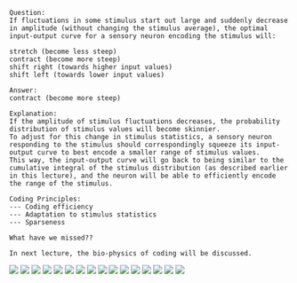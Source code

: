 ```
Question:
If fluctuations in some stimulus start out large and suddenly decrease in amplitude (without changing the stimulus average), the optimal input-output curve for a sensory neuron encoding the stimulus will:

stretch (become less steep)
contract (become more steep)
shift right (towards higher input values)
shift left (towards lower input values)

Answer:
contract (become more steep)

Explanation:
If the amplitude of stimulus fluctuations decreases, the probability distribution of stimulus values will become skinnier. 
To adjust for this change in stimulus statistics, a sensory neuron responding to the stimulus should correspondingly squeeze its input-output curve to best encode a smaller range of stimulus values. 
This way, the input-output curve will go back to being similar to the cumulative integral of the stimulus distribution (as described earlier in this lecture), and the neuron will be able to efficiently encode the range of the stimulus.

```


```
Coding Principles:
--- Coding efficiency
--- Adaptation to stimulus statistics
--- Sparseness
```

```
What have we missed??
```

```
In next lecture, the bio-physics of coding will be discussed.
```

![](http://geekresearchlab.net/coursera/neuro/o-1.jpg)
![](http://geekresearchlab.net/coursera/neuro/o-2.jpg)
![](http://geekresearchlab.net/coursera/neuro/o-3.jpg)
![](http://geekresearchlab.net/coursera/neuro/o-4.jpg)
![](http://geekresearchlab.net/coursera/neuro/o-5.jpg)
![](http://geekresearchlab.net/coursera/neuro/o-6.jpg)
![](http://geekresearchlab.net/coursera/neuro/o-7.jpg)
![](http://geekresearchlab.net/coursera/neuro/o-8.jpg)
![](http://geekresearchlab.net/coursera/neuro/o-9.jpg)
![](http://geekresearchlab.net/coursera/neuro/o-10.jpg)
![](http://geekresearchlab.net/coursera/neuro/o-11.jpg)
![](http://geekresearchlab.net/coursera/neuro/o-12.jpg)
![](http://geekresearchlab.net/coursera/neuro/o-13.jpg)
![](http://geekresearchlab.net/coursera/neuro/o-14.jpg)
![](http://geekresearchlab.net/coursera/neuro/o-15.jpg)
![](http://geekresearchlab.net/coursera/neuro/o-16.jpg)
